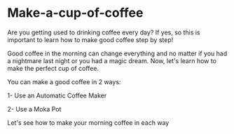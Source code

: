 # Make-a-cup-of-coffee
Are you getting used to drinking coffee every day? If yes, so this is important to learn how to make good coffee step by step!

Good coffee in the morning can change everything and no matter if you had a nightmare last night or you had a magic dream.
Now, let's learn how to make the perfect cup of coffee.

You can make a good coffee in 2 ways:

1- Use an Automatic Coffee Maker

2- Use a Moka Pot

Let's see how to make your morning coffee in each way
